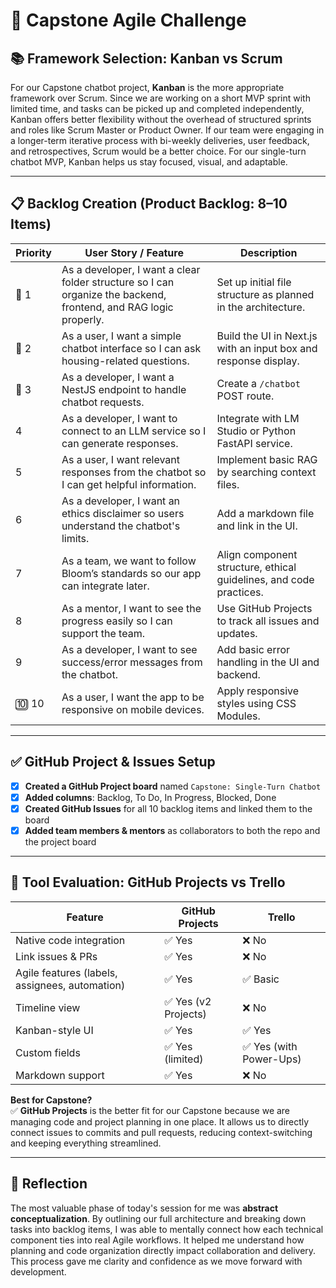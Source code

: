 # 🤩 Capstone Agile Challenge

## 📚 Framework Selection: Kanban vs Scrum

For our Capstone chatbot project, **Kanban** is the more appropriate framework over Scrum. Since we are working on a short MVP sprint with limited time, and tasks can be picked up and completed independently, Kanban offers better flexibility without the overhead of structured sprints and roles like Scrum Master or Product Owner. If our team were engaging in a longer-term iterative process with bi-weekly deliveries, user feedback, and retrospectives, Scrum would be a better choice. For our single-turn chatbot MVP, Kanban helps us stay focused, visual, and adaptable.

---

## 📋 Backlog Creation (Product Backlog: 8–10 Items)

| Priority | User Story / Feature | Description |
|----------|----------------------|-------------|
| 🥇 1 | As a developer, I want a clear folder structure so I can organize the backend, frontend, and RAG logic properly. | Set up initial file structure as planned in the architecture. |
| 🥈 2 | As a user, I want a simple chatbot interface so I can ask housing-related questions. | Build the UI in Next.js with an input box and response display. |
| 🥉 3 | As a developer, I want a NestJS endpoint to handle chatbot requests. | Create a `/chatbot` POST route. |
| 4 | As a developer, I want to connect to an LLM service so I can generate responses. | Integrate with LM Studio or Python FastAPI service. |
| 5 | As a user, I want relevant responses from the chatbot so I can get helpful information. | Implement basic RAG by searching context files. |
| 6 | As a developer, I want an ethics disclaimer so users understand the chatbot's limits. | Add a markdown file and link in the UI. |
| 7 | As a team, we want to follow Bloom’s standards so our app can integrate later. | Align component structure, ethical guidelines, and code practices. |
| 8 | As a mentor, I want to see the progress easily so I can support the team. | Use GitHub Projects to track all issues and updates. |
| 9 | As a developer, I want to see success/error messages from the chatbot. | Add basic error handling in the UI and backend. |
| 🔟 10 | As a user, I want the app to be responsive on mobile devices. | Apply responsive styles using CSS Modules. |

---

## ✅ GitHub Project & Issues Setup

- [x] **Created a GitHub Project board** named `Capstone: Single-Turn Chatbot`
- [x] **Added columns**: Backlog, To Do, In Progress, Blocked, Done
- [x] **Created GitHub Issues** for all 10 backlog items and linked them to the board
- [x] **Added team members & mentors** as collaborators to both the repo and the project board

---

## 🔧 Tool Evaluation: GitHub Projects vs Trello

| Feature                 | GitHub Projects | Trello |
|-------------------------|------------------|--------|
| Native code integration | ✅ Yes            | ❌ No  |
| Link issues & PRs       | ✅ Yes            | ❌ No  |
| Agile features (labels, assignees, automation) | ✅ Yes | ✅ Basic |
| Timeline view           | ✅ Yes (v2 Projects) | ❌ No |
| Kanban-style UI         | ✅ Yes            | ✅ Yes |
| Custom fields           | ✅ Yes (limited)  | ✅ Yes (with Power-Ups) |
| Markdown support        | ✅ Yes            | ❌ No |

**Best for Capstone?**  
✅ **GitHub Projects** is the better fit for our Capstone because we are managing code and project planning in one place. It allows us to directly connect issues to commits and pull requests, reducing context-switching and keeping everything streamlined.

---

## 🧐 Reflection

The most valuable phase of today's session for me was **abstract conceptualization**. By outlining our full architecture and breaking down tasks into backlog items, I was able to mentally connect how each technical component ties into real Agile workflows. It helped me understand how planning and code organization directly impact collaboration and delivery. This process gave me clarity and confidence as we move forward with development.

